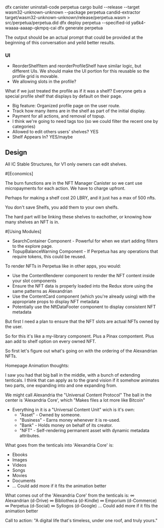 
dfx canister uninstall-code perpetua
cargo build --release --target wasm32-unknown-unknown --package perpetua
candid-extractor target/wasm32-unknown-unknown/release/perpetua.wasm > src/perpetua/perpetua.did
dfx deploy perpetua --specified-id ya6k4-waaaa-aaaap-qkmpq-cai
dfx generate perpetua


The output should be an actual prompt that could be provided at the beginning of this conversation and yeild better results.


### UI

- ReorderShelfItem and reorderProfileShelf have similar logic, but different UIs. We should make the UI portion for this reusable so the profile grid is movable.
- We allowing slots in the profile?

What if we just treated the profile as if it was a shelf? Everyone gets a special profile shelf that displays by default on their page.


- Big feature: Organized profile page on the user route.
- Track how many items are in the shelf as part of the initial display.
- Payment for all actions, and removal of topup.
- I think we're going to need tags too (so we could filter the recent one by categories)
- Allowed to edit others users' shelves? YES
- Shelf Appears In? YES/maybe

## Design

All IC Stable Structures, for V1 only owners can edit shelves.

#[Economics]

The burn functions are in the NFT Manager Canister so we cant use micropayments for each action. We have to charge upfront.

Perhaps for making a shelf cost 20 LBRY, and it just has a max of 500 nfts.

You don't save Shelfs, you add them to your own shelfs.

The hard part will be linking these shelves to eachother, or knowing how many shelves an NFT is in.










#[Using Modules] 

- SearchContainer Component - Powerful for when we start adding filters to the explore page.
- TopupBalanceWarning Component - If Perpetua has any operations that require tokens, this could be reused.






To render NFTs in Perpetua like in other apps, you would:
- Use the ContentRenderer component to render the NFT content inside your slot components
- Ensure the NFT data is properly loaded into the Redux store using the same patterns as Alexandrian
- Use the ContentCard component (which you're already using) with the appropriate props to display NFT metadata
- Potentially use the NftDataFooter component to display consistent NFT metadata

But first I need a plan to ensure that the NFT slots are actual NFTs owned by the user.

So for this it's like a my-library component. Plus a Pinax compontent. Plus aan add to shelf option on every owned NFT.

So first let's figure out what's going on with the ordering of the Alexandrian NFTs.























Homepage Animation thoughts:

I saw you had that big ball in the middle, with a bunch of extending tenticals.
I think that can apply as to the grand vision if it somehow animates two parts, one expanding into and one expanding from.

We might call Alexandria the "Universal Content Protocol"
The ball in the center is 'Alexandria Core', which "Makes files a lot more like Bitcoin"
- Everything in it is a "Universal Content Unit" wich is it's own:
  - "Asset" - Owned by someone.
  - "Business" - Earns money whenever it is re-used.
  - "Bank" - Holds money on behalf of its creator.
  - "NFT" - Self-rendering permanent asset with dynamic metadata attributes.

What goes from the tenticals into 'Alexandria Core' is:
  - Ebooks
  - Images
  - Videos
  - Songs
  - Movies
  - Documents
  - ... Could add more if it fits the animation better

What comes out of the 'Alexandria Core' from the tenticals is:
  ∞ Alexandrian (d-Drive)
  ∞ Bibliotheca (d-Kindle)
  ∞ Emporium (d-Commerce)
  ∞ Perpetua (d-Social)
  ∞ Syllogos (d-Google)
  ... Could add more if it fits the animation better

Call to action: "A digital life that's timeless, under one roof, and truly yours."
